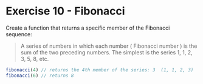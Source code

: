 # Exercise 10 - Fibonacci

Create a function that returns a specific member of the Fibonacci sequence:

> A series of numbers in which each number ( Fibonacci number ) is the sum of the two preceding numbers. The simplest is the series 1, 1, 2, 3, 5, 8, etc. 

```javascript
fibonacci(4) // returns the 4th member of the series: 3  (1, 1, 2, 3)
fibonacci(6) // returns 8
```
